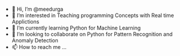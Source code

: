 - 👋 Hi, I’m @meedurga
- 👀 I’m interested in Teaching programming Concepts with Real time Applictions
- 🌱 I’m currently learning Python for Machine Learning
- 💞️ I’m looking to collaborate on Python for Pattern Recognition and Anomaly Detection
- 📫 How to reach me ...

<!---
meedurga/meedurga is a ✨ special ✨ repository because its `README.md` (this file) appears on your GitHub profile.
You can click the Preview link to take a look at your changes.
--->
